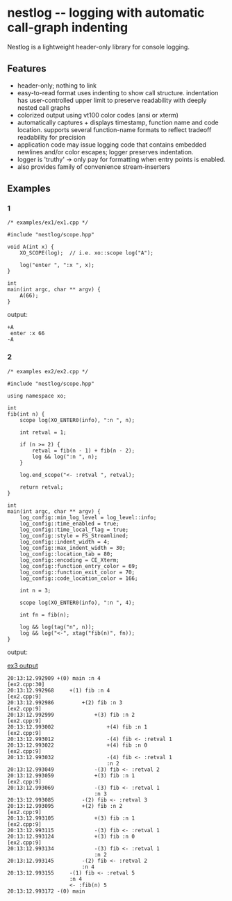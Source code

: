 # nestlog -- logging with automatic call-graph indenting

Nestlog is a lightweight header-only library for console logging.

## Features

- header-only;  nothing to link
- easy-to-read format uses indenting to show call structure.
  indentation has user-controlled upper limit to preserve readability with
  deeply nested call graphs
- colorized output using vt100 color codes (ansi or xterm)
- automatically captures + displays timestamp, function name and code location.
  supports several function-name formats to reflect tradeoff readability for precision
- application code may issue logging code that contains embedded newlines and/or color escapes;
  logger preserves indentation.
- logger is 'truthy' -> only pay for formatting when entry points is enabled.
- also provides family of convenience stream-inserters

## Examples

### 1

    /* examples/ex1/ex1.cpp */

    #include "nestlog/scope.hpp"

    void A(int x) {
        XO_SCOPE(log);  // i.e. xo::scope log("A");

        log("enter ", ":x ", x);
    }

    int
    main(int argc, char ** argv) {
        A(66);
    }

output:

    +A
     enter :x 66
    -A

### 2

    /* examples ex2/ex2.cpp */

    #include "nestlog/scope.hpp"

    using namespace xo;

    int
    fib(int n) {
        scope log(XO_ENTER0(info), ":n ", n);

        int retval = 1;

        if (n >= 2) {
            retval = fib(n - 1) + fib(n - 2);
            log && log(":n ", n);
        }

        log.end_scope("<- :retval ", retval);

        return retval;
    }

    int
    main(int argc, char ** argv) {
        log_config::min_log_level = log_level::info;
        log_config::time_enabled = true;
        log_config::time_local_flag = true;
        log_config::style = FS_Streamlined;
        log_config::indent_width = 4;
        log_config::max_indent_width = 30;
        log_config::location_tab = 80;
        log_config::encoding = CE_Xterm;
        log_config::function_entry_color = 69;
        log_config::function_exit_color = 70;
        log_config::code_location_color = 166;

        int n = 3;

        scope log(XO_ENTER0(info), ":n ", 4);

        int fn = fib(n);

        log && log(tag("n", n));
        log && log("<-", xtag("fib(n)", fn));
    }

output:

  [ex3 output](img/ex3.png)

    20:13:12.992909 +(0) main :n 4                                   [ex2.cpp:30]
    20:13:12.992968     +(1) fib :n 4                                [ex2.cpp:9]
    20:13:12.992986         +(2) fib :n 3                            [ex2.cpp:9]
    20:13:12.992999             +(3) fib :n 2                        [ex2.cpp:9]
    20:13:12.993002                 +(4) fib :n 1                    [ex2.cpp:9]
    20:13:12.993012                 -(4) fib <- :retval 1
    20:13:12.993022                 +(4) fib :n 0                    [ex2.cpp:9]
    20:13:12.993032                 -(4) fib <- :retval 1
                                    :n 2
    20:13:12.993049             -(3) fib <- :retval 2
    20:13:12.993059             +(3) fib :n 1                        [ex2.cpp:9]
    20:13:12.993069             -(3) fib <- :retval 1
                                :n 3
    20:13:12.993085         -(2) fib <- :retval 3
    20:13:12.993095         +(2) fib :n 2                            [ex2.cpp:9]
    20:13:12.993105             +(3) fib :n 1                        [ex2.cpp:9]
    20:13:12.993115             -(3) fib <- :retval 1
    20:13:12.993124             +(3) fib :n 0                        [ex2.cpp:9]
    20:13:12.993134             -(3) fib <- :retval 1
                                :n 2
    20:13:12.993145         -(2) fib <- :retval 2
                            :n 4
    20:13:12.993155     -(1) fib <- :retval 5
                        :n 4
                        <- :fib(n) 5
    20:13:12.993172 -(0) main
